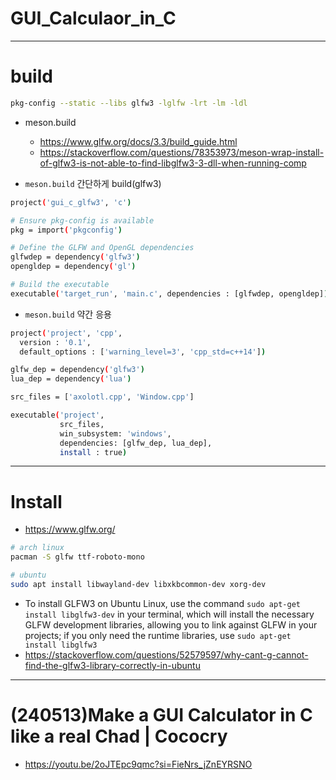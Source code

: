 # GUI_Calculaor_in_C


<hr />

# build

```bash
pkg-config --static --libs glfw3 -lglfw -lrt -lm -ldl
```

- meson.build
  - https://www.glfw.org/docs/3.3/build_guide.html
  - https://stackoverflow.com/questions/78353973/meson-wrap-install-of-glfw3-is-not-able-to-find-libglfw3-3-dll-when-running-comp

- `meson.build` 간단하게 build(glfw3)

```bash
project('gui_c_glfw3', 'c')

# Ensure pkg-config is available
pkg = import('pkgconfig')

# Define the GLFW and OpenGL dependencies
glfwdep = dependency('glfw3')
opengldep = dependency('gl')

# Build the executable
executable('target_run', 'main.c', dependencies : [glfwdep, opengldep])
```

- `meson.build` 약간 응용

```bash
project('project', 'cpp',
  version : '0.1',
  default_options : ['warning_level=3', 'cpp_std=c++14'])

glfw_dep = dependency('glfw3')
lua_dep = dependency('lua')

src_files = ['axolotl.cpp', 'Window.cpp']

executable('project',
           src_files,
           win_subsystem: 'windows',
           dependencies: [glfw_dep, lua_dep],
           install : true)
```

<hr />

# Install

- https://www.glfw.org/


```bash
# arch linux
pacman -S glfw ttf-roboto-mono

# ubuntu
sudo apt install libwayland-dev libxkbcommon-dev xorg-dev

```

- To install GLFW3 on Ubuntu Linux, use the command `sudo apt-get install libglfw3-dev` in your terminal, which will install the necessary GLFW development libraries, allowing you to link against GLFW in your projects; if you only need the runtime libraries, use `sudo apt-get install libglfw3`
- https://stackoverflow.com/questions/52579597/why-cant-g-cannot-find-the-glfw3-library-correctly-in-ubuntu

<hr />


# (240513)Make a GUI Calculator in C like a real Chad | Cococry
- https://youtu.be/2oJTEpc9qmc?si=FieNrs_jZnEYRSNO

